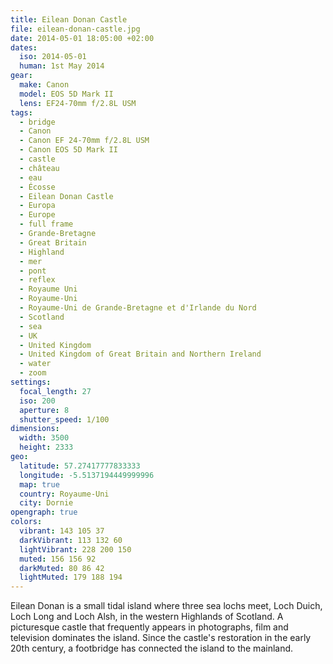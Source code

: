 ```yaml
---
title: Eilean Donan Castle
file: eilean-donan-castle.jpg
date: 2014-05-01 18:05:00 +02:00
dates:
  iso: 2014-05-01
  human: 1st May 2014
gear:
  make: Canon
  model: EOS 5D Mark II
  lens: EF24-70mm f/2.8L USM
tags:
  - bridge
  - Canon
  - Canon EF 24-70mm f/2.8L USM
  - Canon EOS 5D Mark II
  - castle
  - château
  - eau
  - Écosse
  - Eilean Donan Castle
  - Europa
  - Europe
  - full frame
  - Grande-Bretagne
  - Great Britain
  - Highland
  - mer
  - pont
  - reflex
  - Royaume Uni
  - Royaume-Uni
  - Royaume-Uni de Grande-Bretagne et d'Irlande du Nord
  - Scotland
  - sea
  - UK
  - United Kingdom
  - United Kingdom of Great Britain and Northern Ireland
  - water
  - zoom
settings:
  focal_length: 27
  iso: 200
  aperture: 8
  shutter_speed: 1/100
dimensions:
  width: 3500
  height: 2333
geo:
  latitude: 57.27417777833333
  longitude: -5.5137194449999996
  map: true
  country: Royaume-Uni
  city: Dornie
opengraph: true
colors:
  vibrant: 143 105 37
  darkVibrant: 113 132 60
  lightVibrant: 228 200 150
  muted: 156 156 92
  darkMuted: 80 86 42
  lightMuted: 179 188 194
---
```


Eilean Donan is a small tidal island where three sea lochs meet, Loch Duich, Loch Long and Loch Alsh, in the western Highlands of Scotland. A picturesque castle that frequently appears in photographs, film and television dominates the island. Since the castle's restoration in the early 20th century, a footbridge has connected the island to the mainland.
